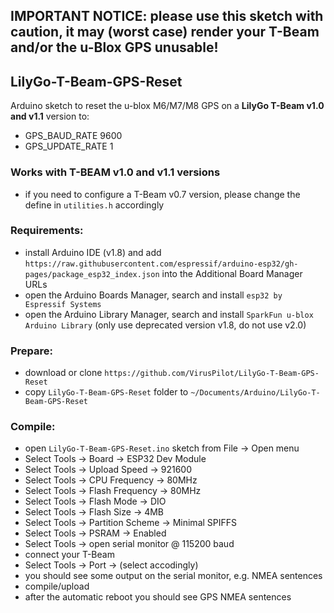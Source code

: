 ## IMPORTANT NOTICE: please use this sketch with caution, it may (worst case) render your T-Beam and/or the u-Blox GPS unusable!

## LilyGo-T-Beam-GPS-Reset
Arduino sketch to reset the u-blox M6/M7/M8 GPS on a **LilyGo T-Beam v1.0 and v1.1** version to:
- GPS_BAUD_RATE 9600
- GPS_UPDATE_RATE 1

### Works with T-BEAM v1.0 and v1.1 versions
- if you need to configure a T-Beam v0.7 version, please change the define in `utilities.h` accordingly

### Requirements:
- install Arduino IDE (v1.8) and add `https://raw.githubusercontent.com/espressif/arduino-esp32/gh-pages/package_esp32_index.json` into the Additional Board Manager URLs
- open the Arduino Boards Manager, search and install `esp32 by Espressif Systems`
- open the Arduino Library Manager, search and install `SparkFun u-blox Arduino Library` (only use deprecated version v1.8, do not use v2.0)

### Prepare:
- download or clone `https://github.com/VirusPilot/LilyGo-T-Beam-GPS-Reset`
- copy `LilyGo-T-Beam-GPS-Reset` folder to `~/Documents/Arduino/LilyGo-T-Beam-GPS-Reset`

### Compile:
- open `LilyGo-T-Beam-GPS-Reset.ino` sketch from File -> Open menu
- Select Tools -> Board -> ESP32 Dev Module
- Select Tools -> Upload Speed -> 921600
- Select Tools -> CPU Frequency -> 80MHz
- Select Tools -> Flash Frequency -> 80MHz
- Select Tools -> Flash Mode -> DIO
- Select Tools -> Flash Size -> 4MB
- Select Tools -> Partition Scheme -> Minimal SPIFFS
- Select Tools -> PSRAM -> Enabled
- Select Tools -> open serial monitor @ 115200 baud
- connect your T-Beam
- Select Tools -> Port -> (select accodingly)
- you should see some output on the serial monitor, e.g. NMEA sentences
- compile/upload
- after the automatic reboot you should see GPS NMEA sentences
